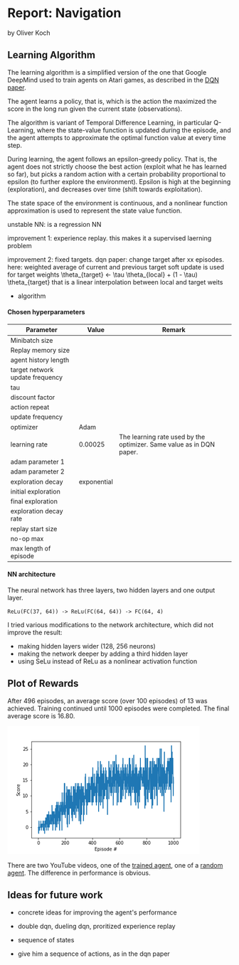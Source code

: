 # Report: Navigation

by Oliver Koch

## Learning Algorithm

The learning algorithm is a simplified version of the one that Google DeepMind 
used to train agents on Atari games, as described in the 
[DQN paper](https://storage.googleapis.com/deepmind-media/dqn/DQNNaturePaper.pdf).

The agent learns a policy, that is, which is the action the maximized the score 
in the long run given the current state (observations).

The algorithm is variant of Temporal Difference Learning, in particular Q-Learning, 
where the state-value function is updated during the episode, and the agent attempts 
to approximate the optimal function value at every time step.

During learning, the agent follows an epsilon-greedy policy. That is, the agent does 
not strictly choose the best action (exploit what he has learned so far), but picks 
a random action with a certain probability proportional to epsilon (to further 
explore the environment). 
Epsilon is high at the beginning (exploration), and decreases over time (shift 
towards exploitation).

The state space of the environment is continuous, and a nonlinear function 
approximation is used to represent the state value function. 

unstable
NN: is a regression NN

improvement 1: experience replay. this makes it a supervised laerning problem

improvement 2: fixed targets. dqn paper: change target after xx episodes. here: weighted average of current and previous target
soft update is used for target weights \theta_{target} <- \tau \theta_{local} + (1 - \tau) \theta_{target}
that is a linear interpolation between local and target weits

- algorithm

#### Chosen hyperparameters

| Parameter | Value | Remark |
| --- | --- | --- |
| Minibatch size |
| Replay memory size |
| agent history length |
| target network update frequency |
| tau |
| discount factor |
| action repeat |
| update frequency | 
| optimizer | Adam |
| learning rate | 0.00025 | The learning rate used by the optimizer. Same value as in DQN paper. |
| adam parameter 1 |
| adam parameter 2 |
| exploration decay | exponential
| initial exploration | 
| final exploration |
| exploration decay rate |
| replay start size |
| no-op max |
| max length of episode |




#### NN architecture

The neural network has three layers, two hidden layers and one output layer.

    ReLu(FC(37, 64)) -> ReLu(FC(64, 64)) -> FC(64, 4)

I tried various modifications to the network architecture, which did not improve the result:

- making hidden layers wider (128, 256 neurons)
- making the network deeper by adding a third hidden layer
- using SeLu instead of ReLu as a nonlinear activation function

## Plot of Rewards


After 496 episodes, an average score (over 100 episodes) of 13 was achieved. 
Training continued until 1000 episodes were completed. 
The final average score is 16.80.

![plot of scores](scores_1.png)

There are two YouTube videos, one of the [trained agent](https://youtu.be/w-poO3H8ICg), 
one of a [random agent](https://youtu.be/MQixDCK0A18).
The difference in performance is obvious.

## Ideas for future work

- concrete ideas for improving the agent's performance
- double dqn, dueling dqn, proritized experience replay
- sequence of states

- give him a sequence of actions, as in the dqn paper